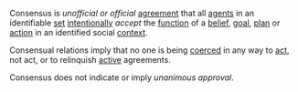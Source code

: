 Consensus is *unofficial or official* [agreement](https://github.com/gcassel/Modular-Organization-Terminology/blob/master/terms/agreement.md) that all [agents](https://github.com/gcassel/Modular-Organization-Terminology/blob/master/terms/intention.md) in an identifiable [set](https://github.com/gcassel/Modular-Organization-Terminology/blob/master/terms/set.md) [intentionally](https://github.com/gcassel/Modular-Organization-Terminology/blob/master/terms/intention.md) *accept* the [function](https://github.com/gcassel/Modular-Organization-Terminology/blob/master/terms/function.md) of  a [belief](https://github.com/gcassel/Modular-Organization-Terminology/blob/master/terms/belief.md), [goal](https://github.com/gcassel/Modular-Organization-Terminology/blob/master/terms/goal.md), [plan](https://github.com/gcassel/Modular-Organization-Terminology/blob/master/terms/plan.md) or [action](https://github.com/gcassel/Modular-Organization-Terminology/blob/master/terms/action.md) in an identified social [context](https://github.com/gcassel/Modular-Organization-Terminology/blob/master/terms/context.md).  

Consensual relations imply that no one is being [coerced](https://github.com/gcassel/Modular-Organization-Terminology/blob/master/terms/coercion.md) in any way to [act](https://github.com/gcassel/Modular-Organization-Terminology/blob/master/terms/action.md), not act, or to relinquish [active](https://github.com/gcassel/Modular-Organization-Terminology/blob/master/terms/active.md) agreements.
 
Consensus does not indicate or imply *unanimous* *approval*.
